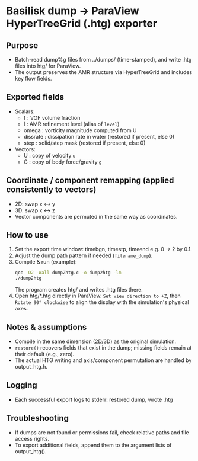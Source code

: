 # Basilisk dump → ParaView HyperTreeGrid (.htg) exporter

## Purpose
- Batch-read dump%g files from ../dumps/ (time-stamped), and write .htg files into htg/ for ParaView.
- The output preserves the AMR structure via HyperTreeGrid and includes key flow fields.
 
## Exported fields
- Scalars:
  - f         : VOF volume fraction
  - l         : AMR refinement level (alias of `level`)
  - omega     : vorticity magnitude computed from U
  - dissrate  : dissipation rate in water (restored if present, else 0)
  - step      : solid/step mask (restored if present, else 0)
- Vectors:
  - U         : copy of velocity `u`
  - G         : copy of body force/gravity `g`

## Coordinate / component remapping (applied consistently to vectors)
- 2D: swap x ↔ y
- 3D: swap x ↔ z
- Vector components are permuted in the same way as coordinates.
 
## How to use
1) Set the export time window:
   timebgn, timestp, timeend
   e.g. 0 → 2 by 0.1.
2) Adjust the dump path pattern if needed (`filename_dump`).
3) Compile & run (example):
   ```bash
   qcc -O2 -Wall dump2htg.c -o dump2htg -lm
   ./dump2htg
   ```
   The program creates htg/ and writes <time>.htg files there.
4) Open htg/*.htg directly in ParaView.
   `Set view direction to +Z`, then `Rotate 90° clockwise` to align the display with the simulation's physical axes.
 
 ## Notes & assumptions
 - Compile in the same dimension (2D/3D) as the original simulation.
 - `restore()` recovers fields that exist in the dump; missing fields remain at their default (e.g., zero).
 - The actual HTG writing and axis/component permutation are handled by output_htg.h.
 
 ## Logging
 - Each successful export logs to stderr:
   restored dump<time>, wrote <time>.htg
 
 ## Troubleshooting
 - If dumps are not found or permissions fail, check relative paths and file access rights.
 - To export additional fields, append them to the argument lists of output_htg().
